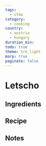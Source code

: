 ```yaml
---
tags:
  - stew
category:
  - cooking
country:
  - austria
  - hungary
duration_min: 
todo: true
theme: tre_light
marp: true
paginate: false
---
```



# Letscho

## Ingredients

## Recipe

## Notes
